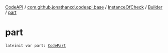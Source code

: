 [CodeAPI](../../../index.md) / [com.github.jonathanxd.codeapi.base](../../index.md) / [InstanceOfCheck](../index.md) / [Builder](index.md) / [part](.)

# part

`lateinit var part: `[`CodePart`](../../../com.github.jonathanxd.codeapi/-code-part/index.md)